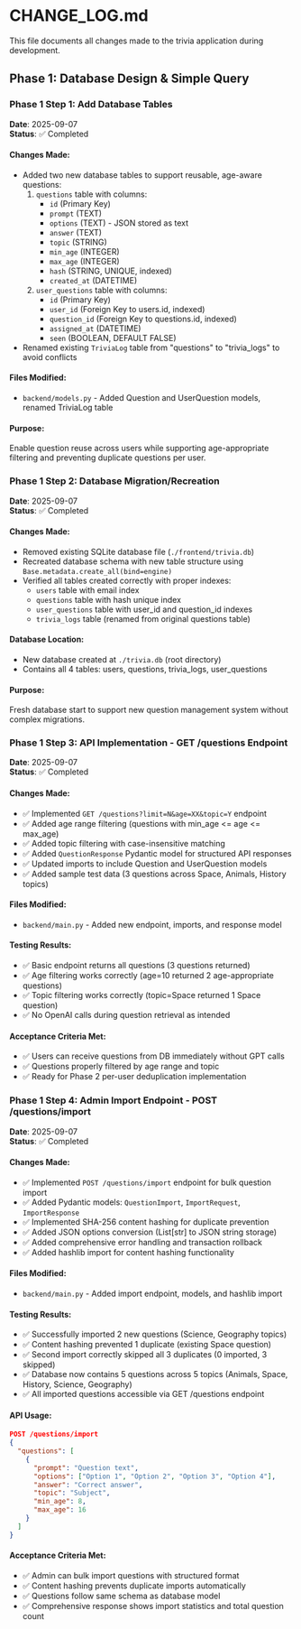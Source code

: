 # CHANGE_LOG.md

This file documents all changes made to the trivia application during development.

## Phase 1: Database Design & Simple Query

### Phase 1 Step 1: Add Database Tables
**Date**: 2025-09-07  
**Status**: ✅ Completed  

#### Changes Made:
- Added two new database tables to support reusable, age-aware questions:
  1. `questions` table with columns:
     - `id` (Primary Key)
     - `prompt` (TEXT)
     - `options` (TEXT) - JSON stored as text
     - `answer` (TEXT)
     - `topic` (STRING)
     - `min_age` (INTEGER)
     - `max_age` (INTEGER)
     - `hash` (STRING, UNIQUE, indexed)
     - `created_at` (DATETIME)
  2. `user_questions` table with columns:
     - `id` (Primary Key)
     - `user_id` (Foreign Key to users.id, indexed)
     - `question_id` (Foreign Key to questions.id, indexed)
     - `assigned_at` (DATETIME)
     - `seen` (BOOLEAN, DEFAULT FALSE)
- Renamed existing `TriviaLog` table from "questions" to "trivia_logs" to avoid conflicts

#### Files Modified:
- `backend/models.py` - Added Question and UserQuestion models, renamed TriviaLog table

#### Purpose:
Enable question reuse across users while supporting age-appropriate filtering and preventing duplicate questions per user.

### Phase 1 Step 2: Database Migration/Recreation
**Date**: 2025-09-07  
**Status**: ✅ Completed  

#### Changes Made:
- Removed existing SQLite database file (`./frontend/trivia.db`)
- Recreated database schema with new table structure using `Base.metadata.create_all(bind=engine)`
- Verified all tables created correctly with proper indexes:
  - `users` table with email index
  - `questions` table with hash unique index  
  - `user_questions` table with user_id and question_id indexes
  - `trivia_logs` table (renamed from original questions table)

#### Database Location:
- New database created at `./trivia.db` (root directory)
- Contains all 4 tables: users, questions, trivia_logs, user_questions

#### Purpose:
Fresh database start to support new question management system without complex migrations.

### Phase 1 Step 3: API Implementation - GET /questions Endpoint
**Date**: 2025-09-07  
**Status**: ✅ Completed  

#### Changes Made:
- ✅ Implemented `GET /questions?limit=N&age=XX&topic=Y` endpoint
- ✅ Added age range filtering (questions with min_age <= age <= max_age)
- ✅ Added topic filtering with case-insensitive matching
- ✅ Added `QuestionResponse` Pydantic model for structured API responses
- ✅ Updated imports to include Question and UserQuestion models
- ✅ Added sample test data (3 questions across Space, Animals, History topics)

#### Files Modified:
- `backend/main.py` - Added new endpoint, imports, and response model

#### Testing Results:
- ✅ Basic endpoint returns all questions (3 questions returned)
- ✅ Age filtering works correctly (age=10 returned 2 age-appropriate questions)  
- ✅ Topic filtering works correctly (topic=Space returned 1 Space question)
- ✅ No OpenAI calls during question retrieval as intended

#### Acceptance Criteria Met:
- ✅ Users can receive questions from DB immediately without GPT calls
- ✅ Questions properly filtered by age range and topic
- ✅ Ready for Phase 2 per-user deduplication implementation

### Phase 1 Step 4: Admin Import Endpoint - POST /questions/import
**Date**: 2025-09-07  
**Status**: ✅ Completed  

#### Changes Made:
- ✅ Implemented `POST /questions/import` endpoint for bulk question import
- ✅ Added Pydantic models: `QuestionImport`, `ImportRequest`, `ImportResponse`
- ✅ Implemented SHA-256 content hashing for duplicate prevention
- ✅ Added JSON options conversion (List[str] to JSON string storage)
- ✅ Added comprehensive error handling and transaction rollback
- ✅ Added hashlib import for content hashing functionality

#### Files Modified:
- `backend/main.py` - Added import endpoint, models, and hashlib import

#### Testing Results:
- ✅ Successfully imported 2 new questions (Science, Geography topics)
- ✅ Content hashing prevented 1 duplicate (existing Space question)
- ✅ Second import correctly skipped all 3 duplicates (0 imported, 3 skipped)
- ✅ Database now contains 5 questions across 5 topics (Animals, Space, History, Science, Geography)
- ✅ All imported questions accessible via GET /questions endpoint

#### API Usage:
```json
POST /questions/import
{
  "questions": [
    {
      "prompt": "Question text",
      "options": ["Option 1", "Option 2", "Option 3", "Option 4"],
      "answer": "Correct answer",
      "topic": "Subject",
      "min_age": 8,
      "max_age": 16
    }
  ]
}
```

#### Acceptance Criteria Met:
- ✅ Admin can bulk import questions with structured format
- ✅ Content hashing prevents duplicate imports automatically
- ✅ Questions follow same schema as database model
- ✅ Comprehensive response shows import statistics and total question count